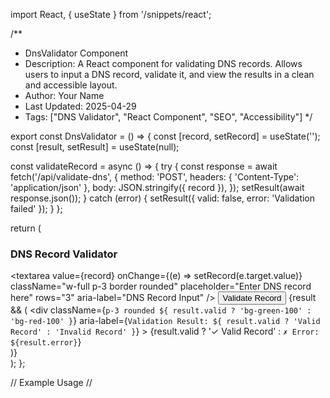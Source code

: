 import React, { useState } from '/snippets/react';

/**
 * DnsValidator Component
 * Description: A React component for validating DNS records. Allows users to input a DNS record, validate it, and view the results in a clean and accessible layout.
 * Author: Your Name
 * Last Updated: 2025-04-29
 * Tags: ["DNS Validator", "React Component", "SEO", "Accessibility"]
 */

export const DnsValidator = () => {
  const [record, setRecord] = useState('');
  const [result, setResult] = useState(null);

  const validateRecord = async () => {
    try {
      const response = await fetch('/api/validate-dns', {
        method: 'POST',
        headers: { 'Content-Type': 'application/json' },
        body: JSON.stringify({ record }),
      });
      setResult(await response.json());
    } catch (error) {
      setResult({ valid: false, error: 'Validation failed' });
    }
  };

  return (
    <div className="bg-white p-6 rounded-lg shadow-sm">
      <h3 className="text-xl font-bold mb-4" aria-label="DNS Record Validator">
        DNS Record Validator
      </h3>
      <div className="space-y-4">
        <textarea
          value={record}
          onChange={(e) => setRecord(e.target.value)}
          className="w-full p-3 border rounded"
          placeholder="Enter DNS record here"
          rows="3"
          aria-label="DNS Record Input"
        />
        <button
          onClick={validateRecord}
          className="bg-blue-600 text-white px-4 py-2 rounded hover:bg-blue-700"
          aria-label="Validate DNS Record"
        >
          Validate Record
        </button>
        {result && (
          <div
            className={`p-3 rounded ${
              result.valid ? 'bg-green-100' : 'bg-red-100'
            }`}
            aria-label={`Validation Result: ${
              result.valid ? 'Valid Record' : 'Invalid Record'
            }`}
          >
            {result.valid ? '✓ Valid Record' : `✗ Error: ${result.error}`}
          </div>
        )}
      </div>
    </div>
  );
};

// Example Usage
// <DnsValidator />
